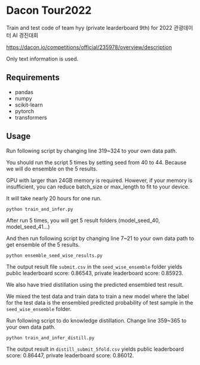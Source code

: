 # Dacon Tour2022
Train and test code of team hyy (private learderboard 9th) for 2022 관광데이터 AI 경진대회

https://dacon.io/competitions/official/235978/overview/description

Only text information is used.
## Requirements

- pandas
- numpy
- scikit-learn
- pytorch
- transformers

## Usage

Run following script by changing line 319~324 to your own data path.

You should run the script 5 times by setting seed from 40 to 44. Because we will do ensemble on the 5 results.

GPU with larger than 24GB memory is required. However, if your memory is insufficient, you can reduce batch_size or max_length to fit to your device.

It will take nearly 20 hours for one run.
```
python train_and_infer.py
```

After run 5 times, you will get 5 result folders (model_seed_40, model_seed_41...)

And then run following script by changing line 7~21 to your own data path to get ensemble of the 5 results.
```
python ensemble_seed_wise_results.py
```
The output result file `submit.csv` in the `seed_wise_ensemble` folder yields public leaderboard score: 0.86543, private leaderboard score: 0.85923.

We also have tried distillation using the predicted ensembled test result. 

We mixed the test data and train data to train a new model where the label for the test data is the ensembled predicted probability of test sample in the `seed_wise_ensemble` folder.

Run following script to do knowledge distillation. Change line 359~365 to your own data path.

```
python train_and_infer_distill.py
```
The output result in `distill_submit_5fold.csv` yields public leaderboard score: 0.86447, private leaderboard score: 0.86012.




